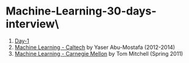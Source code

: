 # Machine-Learning-30-days-interview\



1.  [Day-1](https://github.com/amit6604/Machine-Learning-30-days-interview/blob/master/0(1).pdf)
2.  [Machine Learning - Caltech](http://work.caltech.edu/lectures.html) by Yaser Abu-Mostafa (2012-2014)
3.  [Machine Learning - Carnegie Mellon](http://www.cs.cmu.edu/~tom/10701_sp11/lectures.shtml) by Tom Mitchell (Spring 2011)
